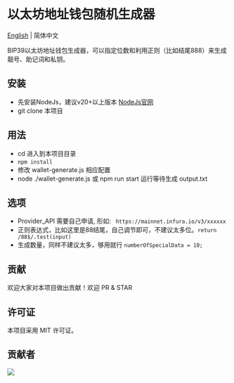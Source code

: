 # 以太坊地址钱包随机生成器
[English](https://github.com/subwaynextstation/Wallet-Creation/blob/main/README.EN.md) | 简体中文

BIP39以太坊地址钱包生成器，可以指定位数和利用正则（比如结尾888）来生成靓号、助记词和私钥。

## 安装
- 先安装NodeJs，建议v20+以上版本 [NodeJs官网](https://nodejs.org/en)
- git clone 本项目

## 用法
- cd 进入到本项目目录
- `npm install`
- 修改 wallet-generate.js 相应配置
- node ./wallet-generate.js 或 npm run start 运行等待生成 output.txt

## 选项
- Provider_API 需要自己申请, 形如: ` https://mainnet.infura.io/v3/xxxxxx`
- 正则表达式，比如这里是88结尾，自己调节即可，不建议太多位。`return /88$/.test(input)` 
- 生成数量，同样不建议太多，够用就行 `numberOfSpecialData = 10; `


## 贡献
欢迎大家对本项目做出贡献！欢迎 PR & STAR

## 许可证
本项目采用 MIT 许可证。

## 贡献者
<a href="https://github.com/subwaynextstation/Wallet-Creation/graphs/contributors">
  <img src="https://contrib.rocks/image?repo=yuanlaishiali/Wallet-Creation" />
</a>
